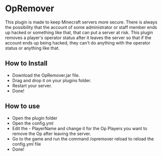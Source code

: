 # OpRemover
This plugin is made to keep Minecraft servers more secure. There is always the possibility that the account of some administrator or staff member ends up hacked or something like that, that can put a server at risk. This plugin removes a player's operator status after it leaves the server so that if the account ends up being hacked, they can't do anything with the operator status or anything like that.



## How to Install​
* Download the OpRemover.jar file.
* Drag and drop it on your plugins folder.
* Restart your server.
* Done!



## How to use​

* Open the plugin folder
* Open the config.yml
* Edit the - PlayerName and change it for the Op Players you want to remove the Op after leaving the server.
* Go to the game and run the command /opremover reload to reload the config.yml file
* Done!

